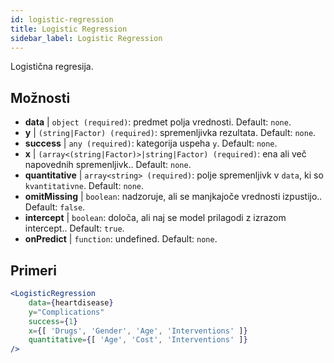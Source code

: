 ```yaml
---
id: logistic-regression
title: Logistic Regression
sidebar_label: Logistic Regression
---
```


Logistična regresija.

## Možnosti

* __data__ | `object (required)`: predmet polja vrednosti. Default: `none`.
* __y__ | `(string|Factor) (required)`: spremenljivka rezultata. Default: `none`.
* __success__ | `any (required)`: kategorija uspeha `y`. Default: `none`.
* __x__ | `(array<(string|Factor)>|string|Factor) (required)`: ena ali več napovednih spremenljivk.. Default: `none`.
* __quantitative__ | `array<string> (required)`: polje spremenljivk v `data`, ki so `kvantitativne`. Default: `none`.
* __omitMissing__ | `boolean`: nadzoruje, ali se manjkajoče vrednosti izpustijo.. Default: `false`.
* __intercept__ | `boolean`: določa, ali naj se model prilagodi z izrazom intercept.. Default: `true`.
* __onPredict__ | `function`: undefined. Default: `none`.


## Primeri

```jsx live
<LogisticRegression 
    data={heartdisease} 
    y="Complications"
    success={1}
    x={[ 'Drugs', 'Gender', 'Age', 'Interventions' ]}
    quantitative={[ 'Age', 'Cost', 'Interventions' ]}
/>
```

